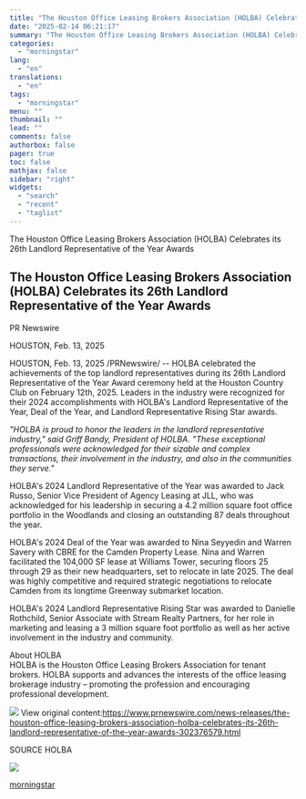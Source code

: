 ```yaml
---
title: "The Houston Office Leasing Brokers Association (HOLBA) Celebrates its 26th Landlord Representative of the Year Awards"
date: "2025-02-14 06:21:17"
summary: "The Houston Office Leasing Brokers Association (HOLBA) Celebrates its 26th Landlord Representative of the Year Awards The Houston Office Leasing Brokers Association (HOLBA) Celebrates its 26th Landlord Representative of the Year Awards PR Newswire HOUSTON, Feb. 13, 2025 HOUSTON, Feb. 13, 2025 /PRNewswire/ -- HOLBA celebrated the achievements of the..."
categories:
  - "morningstar"
lang:
  - "en"
translations:
  - "en"
tags:
  - "morningstar"
menu: ""
thumbnail: ""
lead: ""
comments: false
authorbox: false
pager: true
toc: false
mathjax: false
sidebar: "right"
widgets:
  - "search"
  - "recent"
  - "taglist"
---
```


The Houston Office Leasing Brokers Association (HOLBA) Celebrates its 26th Landlord Representative of the Year Awards

The Houston Office Leasing Brokers Association (HOLBA) Celebrates its 26th Landlord Representative of the Year Awards
---------------------------------------------------------------------------------------------------------------------

PR Newswire

HOUSTON, Feb. 13, 2025


HOUSTON, Feb. 13, 2025 /PRNewswire/ -- HOLBA celebrated the achievements of the top landlord representatives during its 26th Landlord Representative of the Year Award ceremony held at the Houston Country Club on February 12th, 2025. Leaders in the industry were recognized for their 2024 accomplishments with HOLBA's Landlord Representative of the Year, Deal of the Year, and Landlord Representative Rising Star awards.

*"HOLBA is proud to honor the leaders in the landlord representative industry," said Griff Bandy, President of HOLBA. "These exceptional professionals were acknowledged for their sizable and complex transactions, their involvement in the industry, and also in the communities they serve."* 

HOLBA's 2024 Landlord Representative of the Year was awarded to Jack Russo, Senior Vice President of Agency Leasing at JLL, who was acknowledged for his leadership in securing a 4.2 million square foot office portfolio in the Woodlands and closing an outstanding 87 deals throughout the year.

HOLBA's 2024 Deal of the Year was awarded to Nina Seyyedin and Warren Savery with CBRE for the Camden Property Lease. Nina and Warren facilitated the 104,000 SF lease at Williams Tower, securing floors 25 through 29 as their new headquarters, set to relocate in late 2025. The deal was highly competitive and required strategic negotiations to relocate Camden from its longtime Greenway submarket location.

HOLBA's 2024 Landlord Representative Rising Star was awarded to Danielle Rothchild, Senior Associate with Stream Realty Partners, for her role in marketing and leasing a 3 million square foot portfolio as well as her active involvement in the industry and community.

About HOLBA  
HOLBA is the Houston Office Leasing Brokers Association for tenant brokers. HOLBA supports and advances the interests of the office leasing brokerage industry – promoting the profession and encouraging professional development.

 ![](https://c212.net/c/img/favicon.png?sn=DA19425&sd=2025-02-13) View original content:<https://www.prnewswire.com/news-releases/the-houston-office-leasing-brokers-association-holba-celebrates-its-26th-landlord-representative-of-the-year-awards-302376579.html>

SOURCE HOLBA


 ![](https://rt.prnewswire.com/rt.gif?NewsItemId=DA19425&Transmission_Id=202502131706PR_NEWS_USPR_____DA19425&DateId=20250213)

[morningstar](https://www.morningstar.com/news/pr-newswire/20250213da19425/the-houston-office-leasing-brokers-association-holba-celebrates-its-26th-landlord-representative-of-the-year-awards)
